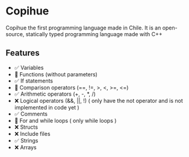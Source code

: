 # Copihue
 Copihue the first programming language made in Chile.
 It is an open-source, statically typed programming language made with C++

## Features
 - ✅ Variables
 - 🚧 Functions (without parameters)
 - ✅ If statements
 - 🚧 Comparison operators (==, !=, >, <, >=, <=)
 - ✅ Arithmetic operators (+, -, *, /)
 - ❌ Logical operators (&&, ||, !) ( only have the not operator and is not implemented in code yet )
 - ✅ Comments
 - 🚧 For and while loops ( only while loops )
 - ❌ Structs
 - ❌ Include files
 - ✅ Strings
 - ❌ Arrays
